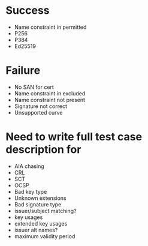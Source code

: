 # Success

- Name constraint in permitted
- P256
- P384
- Ed25519

# Failure

- No SAN for cert
- Name constraint in excluded
- Name constraint not present
- Signature not correct
- Unsupported curve

# Need to write full test case description for

- AIA chasing
- CRL
- SCT
- OCSP
- Bad key type
- Unknown extensions
- Bad signature type
- issuer/subject matching?
- key usages
- extended key usages
- issuer alt names?
- maximum validity period
